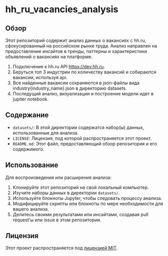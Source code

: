 # hh_ru_vacancies_analysis

## Обзор
Этот репозиторий содержит анализ данных о вакансиях с hh.ru, сфокусированный на российском рынке труда. Анализ направлен на предоставление инсайтов в тренды, паттерны и характеристики объявлений о вакансиях на платформе.
1. Подключение к hh.ru API https://dev.hh.ru.
2. Беруться топ 3 индустрии по количеству вакансий и собираются вакансии, используя api.
3. Все найденные вакансии сохраняются в json-файлы вида industry{industry_name}.json в директорию datasets.
4. Последущий анализ, визуализации и построение модели идет в jupiter notebook.


## Содержание
- `datasets/`: В этой директории содержатся набор(ы) данных, использованные для анализа.
- `LICENSE`: Лицензия, под которой распространяется этот проект.
- `README.md`: Этот файл, предоставляющий обзор репозитория и его содержимого.

## Использование
Для воспроизведения или расширения анализа:
1. Клонируйте этот репозиторий на свой локальный компьютер.
2. Изучите наборы данных в директории `datasets/`.
3. Используйте блокноты Jupyter, чтобы следовать процессу анализа.
4. Модифицируйте скрипты или блокноты по мере необходимости для вашего анализа.
5. Делитесь своими результатами или инсайтами, создавая pull request'ы или issue в этом репозитории.

## Лицензия
Этот проект распространяется под [лицензией MIT](LICENSE).
